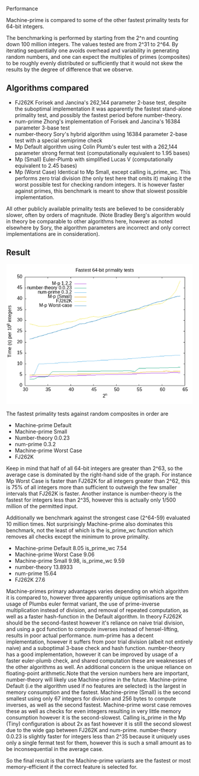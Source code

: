 Performance 

Machine-prime is compared to some of the other fastest primality tests for 64-bit integers. 

The benchmarking is performed by starting from the 2^n and counting down 100 million integers. The values tested are from 2^31 to 2^64. By iterating sequentially one avoids overhead and variability in generating random numbers, and one can expect the multiples of primes (composites) to be roughly evenly distributed or sufficiently that it would not skew the results by the degree of difference that we observe. 


## Algorithms compared
- FJ262K Forisek and Jancina's 262,144 parameter 2-base test, despite the suboptimal implementation it was apparently the fastest stand-alone primality test, and possibly the fastest period before number-theory. 
- num-prime Zhong's implementation of Forisek and Jancina's 16384 parameter 3-base test
- number-theory Sory's hybrid algorithm using 16384 parameter 2-base test with a special semiprime check 
- Mp Default algorithm using Colin Plumb's euler test with a 262,144 parameter strong fermat test (computationally equivalent to 1.95 bases)
- Mp (Small) Euler-Plumb with simplified Lucas V (computationally equivalent to 2.45 bases) 
- Mp (Worst Case) Identical to Mp Small, except calling is_prime_wc. This performs zero trial division (the only test here that omits it) making it the worst possible test for checking random integers. It is however faster against primes, this benchmark is meant to show that slowest possible implementation. 


All other publicly available primality tests are believed to be considerably slower, often by orders of magnitude. (Note Bradley Berg's algorithm would in theory be comparable to other algorithms here, however as noted elsewhere by Sory, the algorithm parameters are incorrect and only correct implementations are in consideration).

## Result

![Primality benchmark](https://github.com/JASory/machine-prime/blob/main/primality.png)

The fastest primality tests against random composites in order are 

- Machine-prime Default
- Machine-prime Small
- Number-theory 0.0.23
- num-prime 0.3.2
- Machine-prime Worst Case
- FJ262K


Keep in mind that half of all 64-bit integers are greater than 2^63, so the average case is dominated by the right-hand side of the graph. For instance Mp Worst Case is faster than FJ262K for all integers greater than 2^62, this is 75% of all integers more than sufficient to outweigh the few smaller intervals that FJ262K is faster. Another instance is number-theory is the fastest for integers less than 2^35, however this is actually only 1/500 million of the permitted input. 

Additionally we benchmark against the strongest case (2^64-59) evaluated 10 million times. Not surprisingly Machine-prime also dominates this benchmark, not the least of which is the is_prime_wc function which removes all checks except the minimum to prove primality. 

- Machine-prime Default 8.05  is_prime_wc 7.54
- Machine-prime Worst Case 9.06
- Machine-prime Small 9.98, is_prime_wc 9.59
- number-theory 13.8933
- num-prime 15.64
- FJ262K 27.6

Machine-primes primary advantages varies depending on which algorithm it is compared to, however three apparently unique optimisations are the usage of Plumbs euler fermat variant, the use of prime-inverse multiplication instead of division, and 
removal of repeated computation, as well as a faster hash-function in the Default algorithm. In theory FJ262K should be the second-fastest however it's reliance on naive trial division, and using a gcd function to compute inverses instead of hensel-lifting, results in poor actual performance. num-prime has a decent implementation, however it suffers from poor trial division (albeit not entirely naive) and a suboptimal 3-base check and hash function. number-theory has a good implementation, however it can be improved by usage of a faster euler-plumb check, and shared computation these are weaknesses of the other algorithms as well. An additional concern is the unique reliance on floating-point arithmetic.Note that the version numbers here are important, number-theory will likely use Machine-prime in the future. 
Machine-prime Default (i.e the algorithm used if no features are selected) is the largest in memory consumption and the fastest. Machine-prime (Small) is the second smallest using only 67 integers for division and 256 bytes to compute inverses, as well as the second fastest. 
Machine-prime worst case  removes these  as well as checks for even integers resulting in very little memory consumption however it is the second-slowest. Calling is_prime in the Mp (Tiny) configuration is about 2x as fast however  it is still the second slowest due to the wide gap between FJ262K and num-prime. 
number-theory 0.0.23 is slightly faster for integers less than 2^35 because it uniquely uses only a single fermat test for them, however this is such a small amount as to be inconsequential in the average case. 

So the final result is that the Machine-prime variants are the fastest or most memory-efficient if the correct feature is selected for. 

